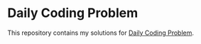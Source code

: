 # Daily Coding Problem
This repository contains my solutions for <a href='https://dailycodingproblem.com'>Daily Coding Problem</a>.
